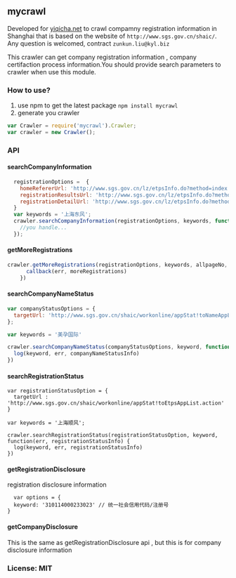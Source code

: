 mycrawl
----------
Developed for [yiqicha.net](http://www.yiqicha.net)  to crawl compamny registration information in Shanghai that is based on the website of `http://www.sgs.gov.cn/shaic/`. Any question is welcomed, contract `zunkun.liu@kyl.biz`

This crawler can get company registration information , company certifaction process information.You should provide search parameters to crawler when use this module.

### How to use?
1. use npm to get the latest package `npm install mycrawl`
2. generate you crawler 

```javascript
var Crawler = require('mycrawl').Crawler;
var crawler = new Crawler();

```

### API
#### searchCompanyInformation

```javascript
  registrationOptions =  {
    homeRefererUrl: 'http://www.sgs.gov.cn/lz/etpsInfo.do?method=index', // The referer url
    registrationResultsUrl: 'http://www.sgs.gov.cn/lz/etpsInfo.do?method=doSearch', // results for keywords url
    registrationDetailUrl: 'http://www.sgs.gov.cn/lz/etpsInfo.do?method=viewDetail' // url for keywords detail
  }
  var keywords = '上海东风';
  crawler.searchCompanyInformation(registrationOptions, keywords, function(err, registrationResults) {
    //you handle...
  });


```
#### getMoreRegistrations

```javascript
crawler.getMoreRegistrations(registrationOptions, keywords, allpageNo, pageNo, function(err, moreRegistrations) {
      callback(err, moreRegistrations)
    })

```



#### searchCompanyNameStatus

```javascript
var companyStatusOptions = {
  targetUrl: 'http://www.sgs.gov.cn/shaic/workonline/appStat!toNameAppList.action'
};

var keywords = '美孕国际'

crawler.searchCompanyNameStatus(companyStatusOptions, keyword, function(err, companyNameStatusInfo) {
  log(keyword, err, companyNameStatusInfo)
})

```

#### searchRegistrationStatus

```javascipt
var registrationStatusOption = {
  targetUrl : 'http://www.sgs.gov.cn/shaic/workonline/appStat!toEtpsAppList.action'
}

var keywords = '上海顺风';

crawler.searchRegistrationStatus(registrationStatusOption, keyword, function(err, registrationStatusInfo) {
  log(keyword, err, registrationStatusInfo)
})

```

#### getRegistrationDisclosure
registration  disclosure information

```
  var options = {
  keyword: '310114000233023' // 统一社会信用代码/注册号
}

```

#### getCompanyDisclosure 

This is the same as getRegistrationDisclosure api , but this is for company disclosure information



### License: MIT
